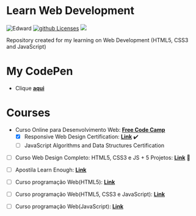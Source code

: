 # Learn Web Development 
![Edward](https://img.shields.io/badge/Courses-Edward-yellow.svg)  [![github Licenses][License-badge]][License] ![](https://img.shields.io/badge/Linguagem-Ruby-violet.svg)

Repository created for my learning on Web Development (HTML5, CSS3 and JavaScript)

# My CodePen
- Clique [**aqui**](https://codepen.io/edward-mn)

# Courses
- Curso Online para Desenvolvimento Web: [**Free Code Camp**](https://www.freecodecamp.org/learn)
  - [X] Responsive Web Design Certification: [**Link**](https://www.freecodecamp.org/certification/edward-mn/responsive-web-design) :heavy_check_mark:
  - [ ] JavaScript Algorithms and Data Structures Certification
- [ ] Curso Web Design Completo: HTML5, CSS3 e JS + 5 Projetos: [**Link**](https://www.udemy.com/course/curso-web-design-fundamentos-aprenda-html-css-e-javascript/) :construction:
- [ ] Apostila Learn Enough: [**Link**](https://www.learnenough.com/courses)
- [ ] Curso programação Web(HTML5): [**Link**](https://www.youtube.com/watch?v=epDCjksKMok&list=PLHz_AreHm4dlAnJ_jJtV29RFxnPHDuk9o)
- [ ] Curso programação Web(HTML5, CSS3 e JavaScript): [**Link**](https://www.youtube.com/watch?v=EiZbhsVY2Dk&list=PLwgL9IEA0PxUjbhob9UMdpVq12sGrjgU6)
- [ ] Curso programação Web(JavaScript): [**Link**](https://www.youtube.com/watch?v=Ptbk2af68e8&list=PLHz_AreHm4dlsK3Nr9GVvXCbpQyHQl1o1&index=4)


[License-badge]: https://img.shields.io/github/license/edward-mn/learn-web-development.svg
[License]: https://opensource.org/licenses/MIT
